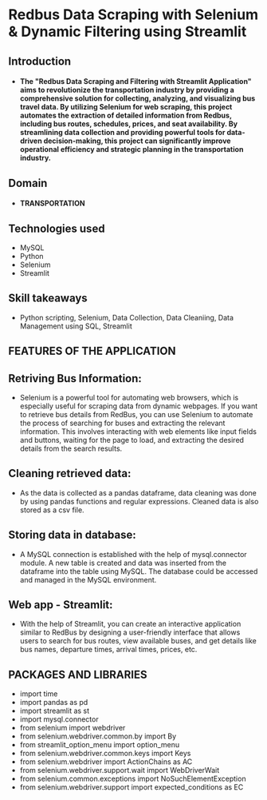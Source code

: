 # Redbus Data Scraping with Selenium & Dynamic Filtering using Streamlit


## Introduction
* #### The "Redbus Data Scraping and Filtering with Streamlit Application" aims to revolutionize the transportation industry by providing a comprehensive solution for collecting, analyzing, and visualizing bus travel data. By utilizing Selenium for web scraping, this project automates the extraction of detailed information from Redbus, including bus routes, schedules, prices, and seat availability. By streamlining data collection and providing powerful tools for data-driven decision-making, this project can significantly improve operational efficiency and strategic planning in the transportation industry.

## Domain
* #### TRANSPORTATION

## Technologies used
* MySQL
* Python
* Selenium
* Streamlit
  
## Skill takeaways
* Python scripting, Selenium, Data Collection, Data Cleaniing, Data Management using SQL, Streamlit

## FEATURES OF THE APPLICATION

## Retriving Bus Information:
* Selenium is a powerful tool for automating web browsers, which is especially useful for scraping data from dynamic webpages. If you want to retrieve bus details from RedBus, you can use Selenium to automate the process of searching for buses and extracting the relevant information. This involves interacting with web elements like input fields and buttons, waiting for the page to load, and extracting the desired details from the search results.

## Cleaning retrieved data:
* As the data is collected as a pandas dataframe, data cleaning was done by using pandas functions and regular expressions. Cleaned data is also stored as a csv file.

## Storing data in database:
* A MySQL connection is established with the help of mysql.connector module. A new table is created and data was inserted from the dataframe into the table using MySQL. The database could be accessed and managed in the MySQL environment.

## Web app - Streamlit:
* With the help of Streamlit, you can create an interactive application similar to RedBus by designing a user-friendly interface that allows users to search for bus routes, view available buses, and get details like bus names, departure times, arrival times, prices, etc.

## PACKAGES AND LIBRARIES
* import time
* import pandas as pd
* import streamlit as st
* import mysql.connector
* from selenium import webdriver
* from selenium.webdriver.common.by import By
* from streamlit_option_menu import option_menu
* from selenium.webdriver.common.keys import Keys
* from selenium.webdriver import ActionChains as AC
* from selenium.webdriver.support.wait import WebDriverWait
* from selenium.common.exceptions import NoSuchElementException
* from selenium.webdriver.support import expected_conditions as EC